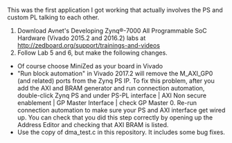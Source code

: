 This was the first application I got working that actually involves the PS and custom PL talking to each other.

1. Download Avnet's Developing Zynq®-7000 All Programmable SoC Hardware (Vivado 2015.2 and 2016.2) labs at http://zedboard.org/support/trainings-and-videos 
2. Follow Lab 5 and 6, but make the following changes.

* Of course choose MiniZed as your board in Vivado
* "Run block automation" in Vivado 2017.2 will remove the M_AXI_GP0 (and related) ports from the Zynq PS IP. To fix this problem, after you add the AXI and BRAM generator and run connection automation, double-click Zynq PS and under PS-PL interface | AXI Non secure enablement | GP Master Interface | check GP Master 0. Re-run connection automation to make sure your PS and AXI interface get wired up. You can check that you did this step correctly by opening up the Address Editor and checking that AXI BRAM is listed.
* Use the copy of dma_test.c in this repository. It includes some bug fixes.
